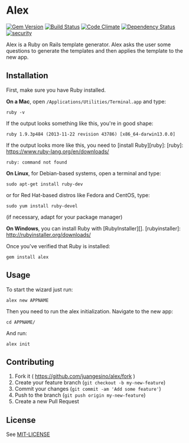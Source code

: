 # Alex

[![Gem Version](https://badge.fury.io/rb/alex.svg)](https://badge.fury.io/rb/alex)
[![Build Status](https://travis-ci.org/juangesino/alex.svg?branch=master)](https://travis-ci.org/juangesino/alex)
[![Code Climate](https://codeclimate.com/github/juangesino/alex/badges/gpa.svg)](https://codeclimate.com/github/juangesino/alex)
[![Dependency Status](https://gemnasium.com/juangesino/alex.svg)](https://gemnasium.com/juangesino/alex)
[![security](https://hakiri.io/github/juangesino/alex/master.svg)](https://hakiri.io/github/juangesino/alex/master)

Alex is a Ruby on Rails template generator. Alex asks the user some questions to generate the templates and then applies the template to the new app.

## Installation
First, make sure you have Ruby installed.

**On a Mac**, open `/Applications/Utilities/Terminal.app` and type:

    ruby -v

If the output looks something like this, you're in good shape:

    ruby 1.9.3p484 (2013-11-22 revision 43786) [x86_64-darwin13.0.0]

If the output looks more like this, you need to [install Ruby][ruby]:
[ruby]: https://www.ruby-lang.org/en/downloads/

    ruby: command not found

**On Linux**, for Debian-based systems, open a terminal and type:

    sudo apt-get install ruby-dev

or for Red Hat-based distros like Fedora and CentOS, type:

    sudo yum install ruby-devel

(if necessary, adapt for your package manager)

**On Windows**, you can install Ruby with [RubyInstaller][].
[rubyinstaller]: http://rubyinstaller.org/downloads/

Once you've verified that Ruby is installed:

    gem install alex

## Usage

To start the wizard just run:

    alex new APPNAME


Then you need to run the alex initialization. Navigate to the new app:

    cd APPNAME/

And run:


    alex init



## Contributing

1. Fork it ( https://github.com/juangesino/alex/fork )
2. Create your feature branch (`git checkout -b my-new-feature`)
3. Commit your changes (`git commit -am 'Add some feature'`)
4. Push to the branch (`git push origin my-new-feature`)
5. Create a new Pull Request

## License

See [MIT-LICENSE](https://github.com/juangesino/alex/blob/master/LICENSE.txt)
